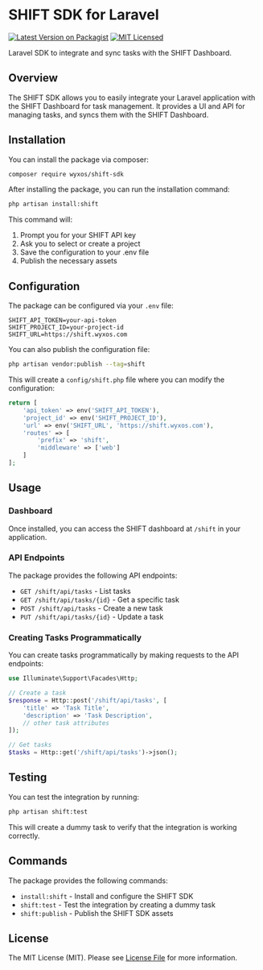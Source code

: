 # SHIFT SDK for Laravel

[![Latest Version on Packagist](https://img.shields.io/packagist/v/wyxos/shift-sdk.svg?style=flat-square)](https://packagist.org/packages/wyxos/shift-sdk)
[![MIT Licensed](https://img.shields.io/badge/license-MIT-brightgreen.svg?style=flat-square)](LICENSE.md)

Laravel SDK to integrate and sync tasks with the SHIFT Dashboard.

## Overview

The SHIFT SDK allows you to easily integrate your Laravel application with the SHIFT Dashboard for task management. It provides a UI and API for managing tasks, and syncs them with the SHIFT Dashboard.

## Installation

You can install the package via composer:

```bash
composer require wyxos/shift-sdk
```

After installing the package, you can run the installation command:

```bash
php artisan install:shift
```

This command will:
1. Prompt you for your SHIFT API key
2. Ask you to select or create a project
3. Save the configuration to your .env file
4. Publish the necessary assets

## Configuration

The package can be configured via your `.env` file:

```
SHIFT_API_TOKEN=your-api-token
SHIFT_PROJECT_ID=your-project-id
SHIFT_URL=https://shift.wyxos.com
```

You can also publish the configuration file:

```bash
php artisan vendor:publish --tag=shift
```

This will create a `config/shift.php` file where you can modify the configuration:

```php
return [
    'api_token' => env('SHIFT_API_TOKEN'),
    'project_id' => env('SHIFT_PROJECT_ID'),
    'url' => env('SHIFT_URL', 'https://shift.wyxos.com'),
    'routes' => [
        'prefix' => 'shift',
        'middleware' => ['web']
    ]
];
```

## Usage

### Dashboard

Once installed, you can access the SHIFT dashboard at `/shift` in your application.

### API Endpoints

The package provides the following API endpoints:

- `GET /shift/api/tasks` - List tasks
- `GET /shift/api/tasks/{id}` - Get a specific task
- `POST /shift/api/tasks` - Create a new task
- `PUT /shift/api/tasks/{id}` - Update a task

### Creating Tasks Programmatically

You can create tasks programmatically by making requests to the API endpoints:

```php
use Illuminate\Support\Facades\Http;

// Create a task
$response = Http::post('/shift/api/tasks', [
    'title' => 'Task Title',
    'description' => 'Task Description',
    // other task attributes
]);

// Get tasks
$tasks = Http::get('/shift/api/tasks')->json();
```

## Testing

You can test the integration by running:

```bash
php artisan shift:test
```

This will create a dummy task to verify that the integration is working correctly.

## Commands

The package provides the following commands:

- `install:shift` - Install and configure the SHIFT SDK
- `shift:test` - Test the integration by creating a dummy task
- `shift:publish` - Publish the SHIFT SDK assets

## License

The MIT License (MIT). Please see [License File](LICENSE.md) for more information.

